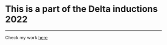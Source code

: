 # This is a part of the Delta inductions 2022

<hr>

Check my work [here](https://gleeful-medovik-1e41e9.netlify.app/)
